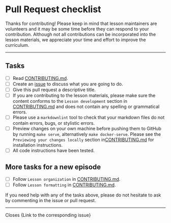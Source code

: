 # Pull Request checklist

Thanks for contributing!
Please keep in mind that lesson maintainers are volunteers and it may be some time before they can respond to your contribution. Although not all contributions can be incorporated into the lesson materials, we appreciate your time and effort to improve the curriculum.

* * *

## Tasks

- [ ] Read [CONTRIBUTING.md](https://github.com/ESMValGroup/tutorial/blob/master/CONTRIBUTING.md).
- [ ] Create an [issue](https://github.com/ESMValGroup/tutorial/issues) to discuss what you are going to do.
- [ ] Give this pull request a descriptive title.
- [ ] If you are contributing to the lesson materials, please make sure the content conforms to the `Lesson development` section in [CONTRIBUTING.md](https://github.com/ESMValGroup/tutorial/blob/master/CONTRIBUTING.md) and does not contain any spelling or grammatical errors. 
- [ ] Please use a `markdownlint` tool to check that your markdown files do not contain errors, bugs, or stylistic errors.
- [ ] Preview changes on your own machine before pushing them to GitHub by running `make serve`, alternatively `make docker-serve`. Please see the `Previewing your changes locally` section in[CONTRIBUTING.md](https://github.com/ESMValGroup/tutorial/blob/master/CONTRIBUTING.md) for installation instructions.
- [ ] All code instructions have been tested.

## More tasks for a new episode

- [ ] Follow `Lesson organization` in [CONTRIBUTING.md](https://github.com/ESMValGroup/tutorial/blob/master/CONTRIBUTING.md).
- [ ] Follow `Lesson formatting` in [CONTRIBUTING.md](https://github.com/ESMValGroup/tutorial/blob/master/CONTRIBUTING.md).

If you need help with any of the tasks above, please do not hesitate to ask by commenting in the issue or pull request.

* * *

Closes {Link to the corresponding issue}
